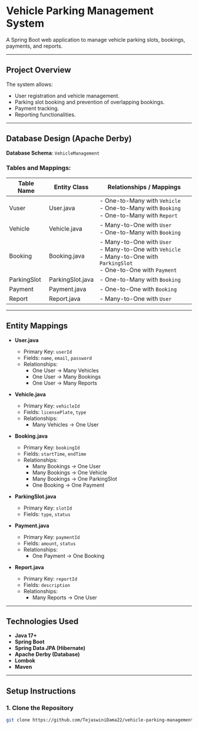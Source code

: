 # Vehicle Parking Management System

A Spring Boot web application to manage vehicle parking slots, bookings, payments, and reports.

---

## Project Overview

The system allows:
- User registration and vehicle management.
- Parking slot booking and prevention of overlapping bookings.
- Payment tracking.
- Reporting functionalities.

---

## Database Design (Apache Derby)

**Database Schema**: `VehicleManagement`

### Tables and Mappings:

| Table Name      | Entity Class   | Relationships / Mappings                          |
|-----------------|---------------|----------------------------------------------------|
| Vuser           | User.java     | - One-to-Many with `Vehicle`<br> - One-to-Many with `Booking`<br> - One-to-Many with `Report` |
| Vehicle         | Vehicle.java  | - Many-to-One with `User`<br> - One-to-Many with `Booking` |
| Booking         | Booking.java  | - Many-to-One with `User`<br> - Many-to-One with `Vehicle`<br> - Many-to-One with `ParkingSlot`<br> - One-to-One with `Payment` |
| ParkingSlot     | ParkingSlot.java | - One-to-Many with `Booking` |
| Payment         | Payment.java  | - One-to-One with `Booking` |
| Report          | Report.java   | - Many-to-One with `User` |

---

## Entity Mappings

- **User.java**
  - Primary Key: `userId`
  - Fields: `name`, `email`, `password`
  - Relationships:
    - One User → Many Vehicles
    - One User → Many Bookings
    - One User → Many Reports

- **Vehicle.java**
  - Primary Key: `vehicleId`
  - Fields: `licensePlate`, `type`
  - Relationships:
    - Many Vehicles → One User

- **Booking.java**
  - Primary Key: `bookingId`
  - Fields: `startTime`, `endTime`
  - Relationships:
    - Many Bookings → One User
    - Many Bookings → One Vehicle
    - Many Bookings → One ParkingSlot
    - One Booking → One Payment

- **ParkingSlot.java**
  - Primary Key: `slotId`
  - Fields: `type`, `status`

- **Payment.java**
  - Primary Key: `paymentId`
  - Fields: `amount`, `status`
  - Relationships:
    - One Payment → One Booking

- **Report.java**
  - Primary Key: `reportId`
  - Fields: `description`
  - Relationships:
    - Many Reports → One User

---

## Technologies Used

- **Java 17+**
- **Spring Boot**
- **Spring Data JPA (Hibernate)**
- **Apache Derby (Database)**
- **Lombok**
- **Maven**

---

## Setup Instructions

### 1. Clone the Repository
```bash
git clone https://github.com/TejaswiniDama22/vehicle-parking-management.git
